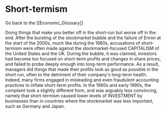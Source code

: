 # Short-termism

Go back to the [[Economic_Glossary]]


Doing things that make you better off in the short-run but worse off in the end. After the bursting of the stockmarket bubble and the failure of Enron at the start of the 2000s, much like during the 1980s, accusations of short-termism were often made against the stockmarket-focused CAPITALISM of the United States and the UK. During the bubble, it was claimed, investors had become too focused on short-term profits and changes in share prices, and failed to probe deeply enough into long-term performance. As a result, managers did things that made their profits look as good as possible in the short run, often to the detriment of their company's long-term health. Indeed, many firms engaged in misleading and even fraudulent accounting practices to inflate short-term profits. In the 1980s and early 1990s, the complaint took a slightly different form, and was arguably less convincing, namely that short-termism caused lower levels of INVESTMENT by businesses than in countries where the stockmarket was less important, such as Germany and Japan.

